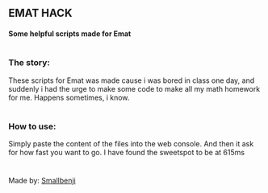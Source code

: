 ## EMAT HACK
<h4>Some helpful scripts made for Emat</h4>

#
<h3>The story:</h3>
These scripts for Emat was made cause i was bored in class one day, and suddenly i had the urge to make some code to make all my math homework for me. Happens sometimes, i know.

#
<h3>How to use:</h3>
Simply paste the content of the files into the web console. And then it ask for how fast you want to go. I have found the sweetspot to be at 615ms
<br>

#
Made by: [Smallbenji](https://www.github.com/smallbenji)